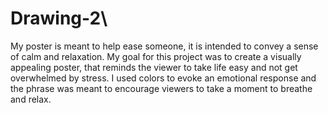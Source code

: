 # Drawing-2\
My poster is meant to help ease someone, it is intended to convey a sense of calm and relaxation. My goal for this project was to create a visually appealing poster, that reminds the viewer to take life easy and not get overwhelmed by stress. I used colors to evoke an emotional response and the phrase was meant to encourage viewers to take a moment to breathe and relax. 
